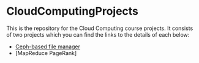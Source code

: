 # CloudComputingProjects
This is the repository for the Cloud Computing course projects. It consists of two projects which you can find the links to the details of each below:

* [Ceph-based file manager](/CephProject/README.md)
* [MapReduce PageRank]
